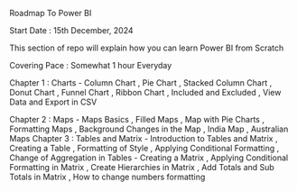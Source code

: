 Roadmap To Power BI

Start Date : 15th December, 2024 

This section of repo will explain how you can learn Power BI from Scratch

Covering Pace : Somewhat 1 hour Everyday


Chapter 1 : Charts 
                - Column Chart , Pie Chart , Stacked Column Chart , Donut Chart , Funnel Chart , Ribbon Chart , Included and Excluded , View Data and Export in CSV
                
Chapter 2 : Maps 
                - Maps Basics , Filled Maps , Map with Pie Charts , Formatting Maps , Background Changes in the Map , India Map , Australian Maps
Chapter 3 : Tables and Matrix
                - Introduction to Tables and Matrix , Creating a Table , Formatting of Style , Applying Conditional Formatting , Change of Aggregation in Tables
                - Creating a Matrix , Applying Conditional Formatting in Matrix , Create Hierarchies in Matrix , Add Totals and Sub Totals in Matrix , How to change numbers formatting 

    